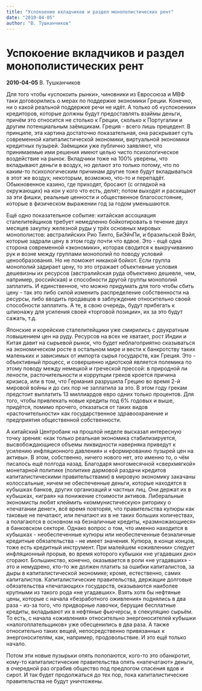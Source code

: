 ```yaml
---
title: "Успокоение вкладчиков и раздел монополистических рент"
date: "2010-04-05"
author: "В. Тушканчиков"
---
```


# Успокоение вкладчиков и раздел монополистических рент

**2010-04-05** В. Тушканчиков

Для того чтобы «успокоить рынки», чиновники из Евросоюза и МВФ таки договорились о мерах по поддержке экономики Греции. Конечно, ни о какой реальной поддержке речи не идёт. А только об «успокоении» кредиторов, которые должны будут предоставлять взаймы деньги, причём это относится не столько к Греции, сколько к Португалии и другим потенциальным заёмщикам. Греция - всего лишь прецедент. В принципе, эта картина достаточно показательная, она раскрывает суть современной капиталистической экономики, виртуальной экономики кредитных пузырей. Заёмщики уже публично заявляют, что принимаемые ими решения имеют целью чисто психологическое воздействие на рынок. Вкладчики тоже на 100% уверены, что вкладывают деньги в воздух, но делают это только потому, что по каким-то психологическим причинам другие тоже будут вкладываться в этот же воздух; некоторым, возможно, что-то и перепадёт. Обыкновенное казино, где приходят, бросают (с оглядкой на окружающих) на кон у кого что есть, делят; потом выходят и расхищают за эти фишки, реальные ценности и общественное благосостояние, которые в физическом выражении год за годом уменьшаются.

Ещё одно показательное событие: китайская ассоциация сталелитейщиков требует немедленно бойкотировать в течение двух месяцев закупку железной руды у трёх основных мировых монополистов: австралийских Рио Тинто, БиЭйчПи, и бразильской Вэйл, которые задрали цену в этом году почти что вдвое. Это - ещё одна сторона современной «экономики», которая сводится к выкручиванию рук и возне между группами монополий по поводу условий ценообразования. Но не поможет никакой бойкот. Если группа монополий задирает цену, то это отражает объективные условия дешевизны их ресурсов (австралийская руда объективно дешевле, чем, например, российская) и способности другой группы монополий заплатить. И единственное, что можно придумать для того чтобы сбить цену - так это либо силой изменить распределение собственности на ресурсы, либо вводить продавцов в заблуждение относительно своей способности заплатить. А те, в свою очередь, будут прибегать к шпионажу для усиления своей «торговой позиции», их за это будут сажать, т.д.

Японские и корейские сталелитейщики уже смирились с двукратным повышением цен на руду. Ресурсов на всех не хватает, рост Индии и Китая давит на сырьевой рынок, что будет неблагоприятно сказываться на экономическом росте в остальном мире и вести к банкротству таких маленьких и зависимых от импорта сырья государств, как Греция. Это - объективный процесс, и совершенно идиотской является полемика по этому поводу между немецкой и греческой прессой: в природной ли лености, расточительности и коррупции греков кроется причина кризиса, или в том, что Германия разрушила Грецию во время 2-й мировой войны и до сих пор не заплатила за это. В этом году грекам предстоит выплатить 13 миллиардов евро одних только процентов. Для того, чтобы привлекать новые кредиты под 6% годовых и выше, придётся, помимо прочего, отказаться от таких видов «расточительности» как государственное здравоохранение и предприятия общественной собственности.

А китайский Центробанк на прошлой неделе высказал интересную точку зрения: «как только реальная экономика стабилизируется, высвобождающиеся объемы ликвидности наверняка приведут к усилению инфляционного давления» и «формированию пузырей цен на активы». В этом, собственно, ничего нового нет, это именно то, о чём писалось ещё полгода назад. Благодаря многомесячной «сверхмягкой» монетарной политике (политике дармовой раздачи кредитов капиталистическими правительствами) в мировую экономику закачаны колоссальные, ничем не обеспеченные деньги, которые находятся в кубышках банков, других организаций и частных лиц. Они держат их в кубышках, «играя» на понижение стоимости активов. Либеральные экономисты любят клеймить «коммунистическую» риторику о «печатании денег», всё время повторяя, что правительства купюры как таковые не печатают, или печатают их в не таких больших количествах, а полагаются в основном на безналичные кредиты, «размножающиеся» в банковском секторе. Однако вопрос о том, что именно находится в кубышках - необеспеченные купюры или необеспеченные безналичные кредитные обязательства - не имеет значения. Купюра, в конце концов, тоже есть кредитный инструмент. При малейшем «оживлении» следует инфляционный прорыв, во время которого кубышки «не угадавших дно» сгорают. Большинство, конечно, оказывается в роли «не угадавших» - это и немудрено, кто-то же должен платить за ошибки капиталистов, за дыры в капиталистической экономике; кроме, естественно, самих капиталистов. Капиталистические правительства, держащие долговые обязательства «печатающих» государств, оказываются наиболее крупными из такого рода «не угадавших». Взять хотя бы нефтяные цены, которые с начала «безработного оживления» поднялись в два раза - из-за того, что придворные лавочки, берущие бесплатные кредиты, вкладывают их в нефтяные фьючерсы, в спекуляцию сырьём. То есть, с начала «оживления» относительно энергоносителей кубышки «налогоплательщиков» уже обесценились в два раза. А также относительно таких вещей, непосредственно привязанных к энергоносителям, как, например, продовольствие. И это ещё только начало.

Потом эти новые пузырьки опять полопаются, кого-то это обанкротит, кому-то капиталистические правительства опять «напечатают» деньги, в очередной раз ограбив общество под предлогом спасения вдов и сирот. И так будет продолжаться до тех пор, пока капиталистические правительства не будут уничтожены.